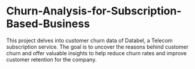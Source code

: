# Churn-Analysis-for-Subscription-Based-Business
This project delves into customer churn data of Databel, a Telecom subscription service. The goal is to uncover the reasons behind customer churn and offer valuable insights to help reduce churn rates and improve customer retention for the company.
